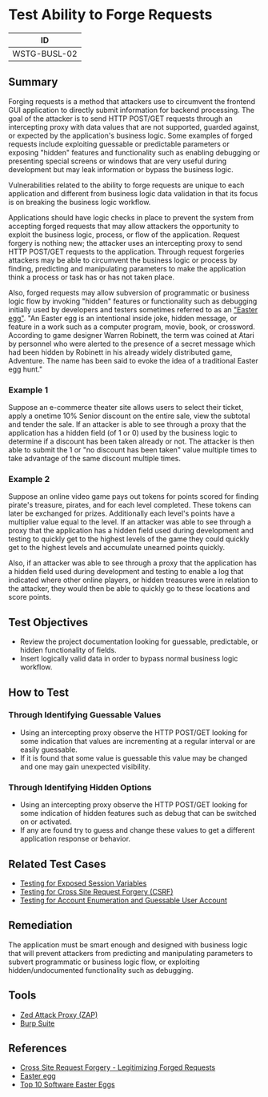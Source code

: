 # Test Ability to Forge Requests

|ID          |
|------------|
|WSTG-BUSL-02|

## Summary

Forging requests is a method that attackers use to circumvent the frontend GUI application to directly submit information for backend processing. The goal of the attacker is to send HTTP POST/GET requests through an intercepting proxy with data values that are not supported, guarded against, or expected by the application's business logic. Some examples of forged requests include exploiting guessable or predictable parameters or exposing "hidden" features and functionality such as enabling debugging or presenting special screens or windows that are very useful during development but may leak information or bypass the business logic.

Vulnerabilities related to the ability to forge requests are unique to each application and different from business logic data validation in that its focus is on breaking the business logic workflow.

Applications should have logic checks in place to prevent the system from accepting forged requests that may allow attackers the opportunity to exploit the business logic, process, or flow of the application. Request forgery is nothing new; the attacker uses an intercepting proxy to send HTTP POST/GET requests to the application. Through request forgeries attackers may be able to circumvent the business logic or process by finding, predicting and manipulating parameters to make the application think a process or task has or has not taken place.

Also, forged requests may allow subversion of programmatic or business logic flow by invoking "hidden" features or functionality such as debugging initially used by developers and testers sometimes referred to as an ["Easter egg"](http://en.wikipedia.org/wiki/Easter_egg_(media)). "An Easter egg is an intentional inside joke, hidden message, or feature in a work such as a computer program, movie, book, or crossword. According to game designer Warren Robinett, the term was coined at Atari by personnel who were alerted to the presence of a secret message which had been hidden by Robinett in his already widely distributed game, Adventure. The name has been said to evoke the idea of a traditional Easter egg hunt."

### Example 1

Suppose an e-commerce theater site allows users to select their ticket, apply a onetime 10% Senior discount on the entire sale, view the subtotal and tender the sale. If an attacker is able to see through a proxy that the application has a hidden field (of 1 or 0) used by the business logic to determine if a discount has been taken already or not. The attacker is then able to submit the 1 or "no discount has been taken" value multiple times to take advantage of the same discount multiple times.

### Example 2

Suppose an online video game pays out tokens for points scored for finding pirate's treasure, pirates, and for each level completed. These tokens can later be exchanged for prizes. Additionally each level's points have a multiplier value equal to the level. If an attacker was able to see through a proxy that the application has a hidden field used during development and testing to quickly get to the highest levels of the game they could quickly get to the highest levels and accumulate unearned points quickly.

Also, if an attacker was able to see through a proxy that the application has a hidden field used during development and testing to enable a log that indicated where other online players, or hidden treasures were in relation to the attacker, they would then be able to quickly go to these locations and score points.

## Test Objectives

- Review the project documentation looking for guessable, predictable, or hidden functionality of fields.
- Insert logically valid data in order to bypass normal business logic workflow.

## How to Test

### Through Identifying Guessable Values

- Using an intercepting proxy observe the HTTP POST/GET looking for some indication that values are incrementing at a regular interval or are easily guessable.
- If it is found that some value is guessable this value may be changed and one may gain unexpected visibility.

### Through Identifying Hidden Options

- Using an intercepting proxy observe the HTTP POST/GET looking for some indication of hidden features such as debug that can be switched on or activated.
- If any are found try to guess and change these values to get a different application response or behavior.

## Related Test Cases

- [Testing for Exposed Session Variables](../06-Session_Management_Testing/04-Testing_for_Exposed_Session_Variables.md)
- [Testing for Cross Site Request Forgery (CSRF)](../06-Session_Management_Testing/05-Testing_for_Cross_Site_Request_Forgery.md)
- [Testing for Account Enumeration and Guessable User Account](../03-Identity_Management_Testing/04-Testing_for_Account_Enumeration_and_Guessable_User_Account.md)

## Remediation

The application must be smart enough and designed with business logic that will prevent attackers from predicting and manipulating parameters to subvert programmatic or business logic flow, or exploiting hidden/undocumented functionality such as debugging.

## Tools

- [Zed Attack Proxy (ZAP)](https://www.zaproxy.org)
- [Burp Suite](https://portswigger.net/burp)

## References

- [Cross Site Request Forgery - Legitimizing Forged Requests](http://www.stan.gr/2012/11/cross-site-request-forgery-legitimazing.html)
- [Easter egg](https://en.wikipedia.org/wiki/Easter_egg_(media))
- [Top 10 Software Easter Eggs](https://lifehacker.com/371083/top-10-software-easter-eggs)
